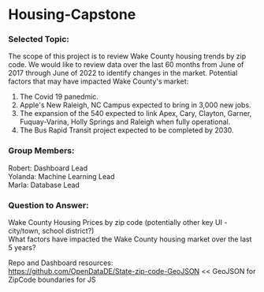 # Housing-Capstone

### Selected Topic:
The scope of this project is to review Wake County housing trends by zip code. We would like to review data over the last 60 months from June of 2017 through June of 2022 to identify changes in the market. Potential factors that may have impacted Wake County's market:
1. The Covid 19 panedmic.
2. Apple's New Raleigh, NC Campus expected to bring in 3,000 new jobs.
3. The expansion of the 540 expected to link Apex, Cary, Clayton, Garner, Fuquay-Varina, Holly Springs and Raleigh when fully operational.
4. The Bus Rapid Transit project expected to be completed by 2030.

### Group Members:
Robert: Dashboard Lead <br>
Yolanda: Machine Learning Lead <br>
Marla: Database Lead <br>

### Question to Answer:
Wake County Housing Prices by zip code (potentially other key UI - city/town, school district?)<br>
What factors have impacted the Wake County housing market over the last 5 years?



Repo and Dashboard resources:<br>
https://github.com/OpenDataDE/State-zip-code-GeoJSON << GeoJSON for ZipCode boundaries for JS
